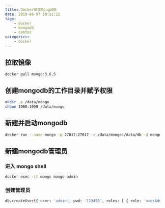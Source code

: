 ```yaml
---
title: Docker安装MongoDB
date: 2018-08-07 10:21:21
tags:
    - docker
    - mongodb
    - centos
categories:
    - docker
---
```


## 拉取镜像
```bash
docker pull mongo:3.6.5
```
## 创建mongodb的工作目录并赋予权限
```bash
mkdir -p /data/mongo
chown 1000:1000 /data/mongo
```
## 新建并启动mongodb
```bash
docker run --name mongo -p 27017:27017 -v /data/mongo:/data/db -d mongo:3.6.5 --auth
```
## 新建mongodb管理员
### 进入 mongo shell
```bash
docker exec -it mongo mongo admin
```
### 创建管理员
```bash
db.createUser({ user: 'admin', pwd: '123456', roles: [ { role: 'userAdminAnyDatabase', db: 'admin' } ]});
```


